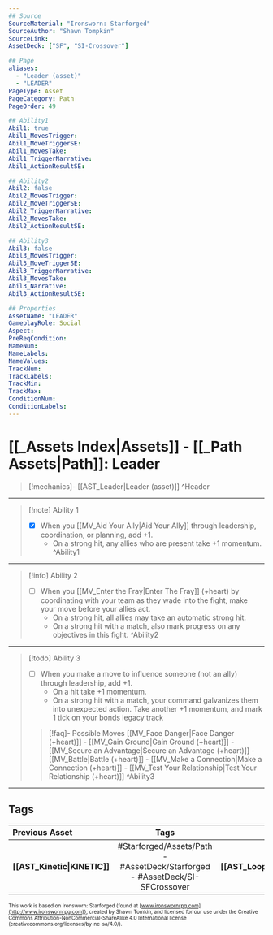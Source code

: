 ```yaml
---
## Source
SourceMaterial: "Ironsworn: Starforged"
SourceAuthor: "Shawn Tompkin"
SourceLink: 
AssetDeck: ["SF", "SI-Crossover"]

## Page
aliases:
  - "Leader (asset)"
  - "LEADER"
PageType: Asset
PageCategory: Path
PageOrder: 49

## Ability1
Abil1: true
Abil1_MovesTrigger:
Abil1_MoveTriggerSE:
Abil1_MovesTake:
Abil1_TriggerNarrative:
Abil1_ActionResultSE:

## Ability2
Abil2: false
Abil2_MovesTrigger:
Abil2_MoveTriggerSE:
Abil2_TriggerNarrative:
Abil2_MovesTake:
Abil2_ActionResultSE:

## Ability3
Abil3: false
Abil3_MovesTrigger:
Abil3_MoveTriggerSE:
Abil3_TriggerNarrative:
Abil3_MovesTake:
Abil3_Narrative:
Abil3_ActionResultSE:

## Properties
AssetName: "LEADER"
GameplayRole: Social
Aspect:
PreReqCondition: 
NameNum:
NameLabels:
NameValues:
TrackNum:
TrackLabels:
TrackMin:
TrackMax:
ConditionNum:
ConditionLabels:
---
```

# [[_Assets Index|Assets]] - [[_Path Assets|Path]]: Leader
> [!mechanics]- [[AST_Leader|Leader (asset)]] ^Header
___
> [!note] Ability 1
> - [x] When you [[MV_Aid Your Ally|Aid Your Ally]] through leadership, coordination, or planning, add +1. 
> 	- On a strong hit, any allies who are present take +1 momentum. ^Ability1
___
> [!info] Ability 2
> - [ ] When you [[MV_Enter the Fray|Enter The Fray]] (+heart) by coordinating with your team as they wade into the fight, make your move before your allies act. 
> 	- On a strong hit, all allies may take an automatic strong hit. 
> 	- On a strong hit with a match, also mark progress on any objectives in this fight. ^Ability2
___
> [!todo] Ability 3
> - [ ] When you make a move to influence someone (not an ally) through leadership, add +1. 
> 	- On a hit take +1 momentum. 
> 	- On a strong hit with a match, your command galvanizes them into unexpected action. Take another +1 momentum, and mark 1 tick on your bonds legacy track
> > [!faq]- Possible Moves
> > [[MV_Face Danger|Face Danger (+heart)]] - [[MV_Gain Ground|Gain Ground (+heart)]] - [[MV_Secure an Advantage|Secure an Advantage (+heart)]] - [[MV_Battle|Battle (+heart)]] - [[MV_Make a Connection|Make a Connection (+heart)]] - [[MV_Test Your Relationship|Test Your Relationship (+heart)]] ^Ability3
___

## Tags
| Previous Asset | Tags | Next Asset |
| :--- | :---: | ---: |
| **[[AST_Kinetic\|KINETIC]]** | #Starforged/Assets/Path - #AssetDeck/Starforged - #AssetDeck/SI-SFCrossover | **[[AST_Looper\|LOOPER]]** |

<font size=-2>This work is based on Ironsworn: Starforged (found at [www.ironswornrpg.com](http://www.ironswornrpg.com)), created by Shawn Tomkin, and licensed for our use under the Creative Commons Attribution-NonCommercial-ShareAlike 4.0 International license  (creativecommons.org/licenses/by-nc-sa/4.0/).</font>